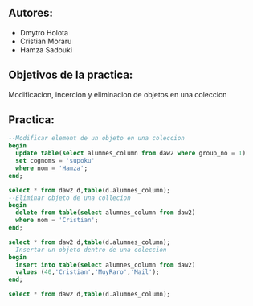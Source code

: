 ## Autores:
  - Dmytro Holota
  - Cristian Moraru
  - Hamza Sadouki
## Objetivos de la practica:
  Modificacion, incercion y eliminacion de objetos en una coleccion 

## Practica: 
```SQL
--Modificar element de un objeto en una coleccion
begin
  update table(select alumnes_column from daw2 where group_no = 1)
  set cognoms = 'supoku'
  where nom = 'Hamza';
end;

select * from daw2 d,table(d.alumnes_column);
--Eliminar objeto de una collecion
begin
  delete from table(select alumnes_column from daw2)
  where nom = 'Cristian';
end;

select * from daw2 d,table(d.alumnes_column);
--Insertar un objeto dentro de una coleccion
begin
  insert into table(select alumnes_column from daw2)
  values (40,'Cristian','MuyRaro','Mail');
end;

select * from daw2 d,table(d.alumnes_column);
```
